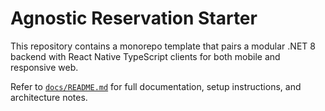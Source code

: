 # Agnostic Reservation Starter

This repository contains a monorepo template that pairs a modular .NET 8 backend with React Native TypeScript clients for both mobile and responsive web.

Refer to [`docs/README.md`](docs/README.md) for full documentation, setup instructions, and architecture notes.
